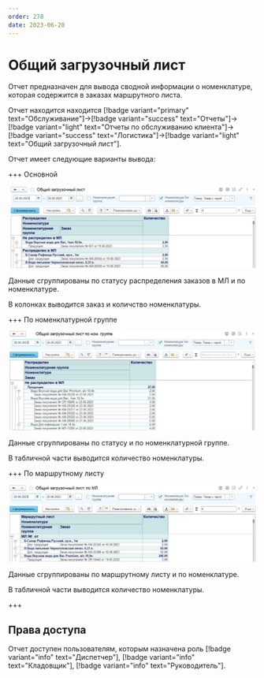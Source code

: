 ```yaml
---
order: 278
date: 2023-06-20
---
```

# Общий загрузочный лист

Отчет предназначен для вывода сводной информации о номенклатуре, которая содержится в заказах маршрутного листа.

Отчет находится находится [!badge variant="primary" text="Обслуживание"]->[!badge variant="success" text="Отчеты"]->[!badge variant="light" text="Отчеты по обслуживанию клиента"]->[!badge variant="success" text="Логистика"]->[!badge variant="light" text="Общий загрузочный лист"].

Отчет имеет следующие варианты вывода:

+++ Основной

![](/images/Отчет_общий_загрузочный_лист.jpg)

Данные сгруппированы по статусу распределения заказов в МЛ и по номенклатуре.

В колонках выводится заказ и количство номенклатуры.

+++ По номенклатурной группе

![](/images/Отчет_общий_загрузочный_лист_ном_гр.jpg)

Данные сгруппированы по статусу и по номенклатурной группе.

В табличной части выводится количество номенклатуры.

+++ По маршрутному листу

![](/images/Отчет_общий_загрузочный_лист_мл.jpg)

Данные сгруппированы по маршрутному листу и по номенклатуре.

В табличной части выводится количество номенклатуры.

+++

## Права доступа

Отчет доступен пользователям, которым назначена роль [!badge variant="info" text="Диспетчер"], [!badge variant="info" text="Кладовщик"], [!badge variant="info" text="Руководитель"].